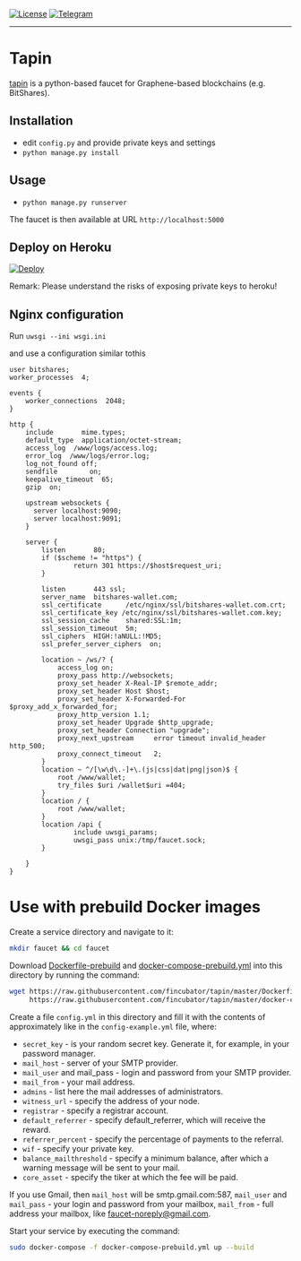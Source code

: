 [![License]][LICENSE.txt]
[![Telegram]][Teletram join]

--------------------------------------------------------------------------------

# Tapin

[tapin][Teletram join] is a python-based faucet for Graphene-based blockchains
(e.g.  BitShares).

## Installation

* edit `config.py` and provide private keys and settings
* `python manage.py install`

## Usage

* `python manage.py runserver`

The faucet is then available at URL `http://localhost:5000`

## Deploy on Heroku

[![Deploy](https://www.herokucdn.com/deploy/button.svg)](https://heroku.com/deploy)

Remark: Please understand the risks of exposing private keys to heroku!

## Nginx configuration

Run `uwsgi --ini wsgi.ini`

and use a configuration similar tothis

```
user bitshares;
worker_processes  4;

events {
    worker_connections  2048;
}

http {
    include       mime.types;
    default_type  application/octet-stream;
    access_log  /www/logs/access.log;
    error_log  /www/logs/error.log;
    log_not_found off;
    sendfile        on;
    keepalive_timeout  65;
    gzip  on;

    upstream websockets {
      server localhost:9090;
      server localhost:9091;
    }

    server {
        listen       80;
        if ($scheme != "https") {
                return 301 https://$host$request_uri;
        }

        listen       443 ssl;
        server_name  bitshares-wallet.com;
        ssl_certificate      /etc/nginx/ssl/bitshares-wallet.com.crt;
        ssl_certificate_key /etc/nginx/ssl/bitshares-wallet.com.key;
        ssl_session_cache    shared:SSL:1m;
        ssl_session_timeout  5m;
        ssl_ciphers  HIGH:!aNULL:!MD5;
        ssl_prefer_server_ciphers  on;

        location ~ /ws/? {
            access_log on;
            proxy_pass http://websockets;
            proxy_set_header X-Real-IP $remote_addr;
            proxy_set_header Host $host;
            proxy_set_header X-Forwarded-For $proxy_add_x_forwarded_for;
            proxy_http_version 1.1;
            proxy_set_header Upgrade $http_upgrade;
            proxy_set_header Connection "upgrade";
            proxy_next_upstream     error timeout invalid_header http_500;
            proxy_connect_timeout   2;
        }
        location ~ ^/[\w\d\.-]+\.(js|css|dat|png|json)$ {
            root /www/wallet;
            try_files $uri /wallet$uri =404;
        }
        location / {
            root /www/wallet;
        }
        location /api {
                include uwsgi_params;
                uwsgi_pass unix:/tmp/faucet.sock;
        }

    }
}
```
# Use with prebuild Docker images

Create a service directory and navigate to it:
```bash
mkdir faucet && cd faucet
```

Download [Dockerfile-prebuild] and [docker-compose-prebuild.yml] into this
directory by running the command:
```bash
wget https://raw.githubusercontent.com/fincubator/tapin/master/Dockerfile-prebuild \
     https://raw.githubusercontent.com/fincubator/tapin/master/docker-compose-prebuild.yml
```

Create a file `config.yml` in this directory and fill it with the contents of
approximately like in the `config-example.yml` file, where:
* `secret_key` - is your random secret key. Generate it, for example, in your
password manager.
* `mail_host` - server of your SMTP provider.
* `mail_user` and mail_pass - login and password from your SMTP provider.
* `mail_from` - your mail address.
* `admins` - list here the mail addresses of administrators.
* `witness_url` - specify the address of your node.
* `registrar` - specify a registrar account.
* `default_referrer` - specify default_referrer, which will receive the reward.
* `referrer_percent` - specify the percentage of payments to the referral.
* `wif` - specify your private key.
* `balance_mailthreshold` - specify a minimum balance, after which a warning
message will be sent to your mail.
* `core_asset` - specify the tiker at which the fee will be paid.

If you use Gmail, then `mail_host` will be smtp.gmail.com:587, `mail_user` and
`mail_pass` - your login and password from your mailbox, `mail_from` - full
address your mailbox, like faucet-noreply@gmail.com.

Start your service by executing the command:
```bash
sudo docker-compose -f docker-compose-prebuild.yml up --build 
```

[License]: https://img.shields.io/github/license/fincubator/tapin
[LICENSE.txt]: LICENSE.txt
[Telegram]: https://img.shields.io/badge/Telegram-fincubator-blue?logo=telegram
[Teletram join]: https://t.me/fincubator
[Dockerfile-prebuild]: Dockerfile-prebuild
[docker-compose-prebuild.yml]: docker-compose-prebuild.yml
